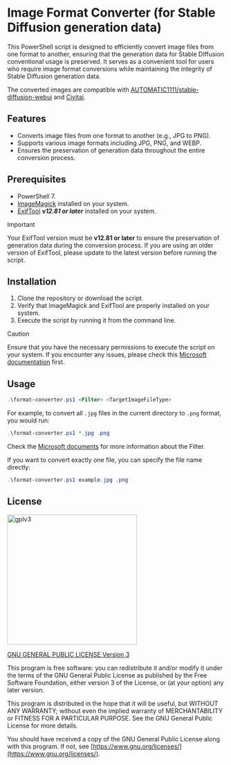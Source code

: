 # Image Format Converter (for Stable Diffusion generation data)

This PowerShell script is designed to efficiently convert image files from one format to another, ensuring that the generation data for Stable Diffusion conventional usage is preserved. It serves as a convenient tool for users who require image format conversions while maintaining the integrity of Stable Diffusion generation data.

The converted images are compatible with [AUTOMATIC1111/stable-diffusion-webui](https://github.com/AUTOMATIC1111/stable-diffusion-webui) and [Civitai](https://civitai.com/).

## Features

- Converts image files from one format to another (e.g., JPG to PNG).
- Supports various image formats including JPG, PNG, and WEBP.
- Ensures the preservation of generation data throughout the entire conversion process.

## Prerequisites

- PowerShell 7.
- [ImageMagick](https://imagemagick.org/index.php) installed on your system.
- [ExifTool](https://exiftool.org/) _**v12.81 or later**_ installed on your system.

> [!IMPORTANT]  
> Your ExifTool version must be **v12.81 or later** to ensure the preservation of generation data during the conversion process. If you are using an older version of ExifTool, please update to the latest version before running the script.

## Installation

1. Clone the repository or download the script.
2. Verify that ImageMagick and ExifTool are properly installed on your system.
3. Execute the script by running it from the command line.

> [!CAUTION]
> Ensure that you have the necessary permissions to execute the script on your system. If you encounter any issues, please check this [Microsoft documentation](https://learn.microsoft.com/en-us/powershell/module/microsoft.powershell.core/about/about_execution_policies) first.

## Usage

```powershell
.\format-converter.ps1 <Filter> <TargetImageFileType>
```

For example, to convert all `.jpg` files in the current directory to `.png` format, you would run:

```powershell
.\format-converter.ps1 *.jpg .png
```

Check the [Microsoft documents](https://learn.microsoft.com/en-us/powershell/module/microsoft.powershell.management/get-childitem?view=powershell-7.4#-filter) for more information about the Filter.

If you want to convert exactly one file, you can specify the file name directly:

```powershell
.\format-converter.ps1 example.jpg .png
```

## License

<img src="https://github.com/jim60105/sd-image-format-converter/assets/16995691/c528df1f-ac1b-4f8c-810e-73c83409608d" alt="gplv3" width="300" />

[GNU GENERAL PUBLIC LICENSE Version 3](LICENSE)

This program is free software: you can redistribute it and/or modify it under the terms of the GNU General Public License as published by the Free Software Foundation, either version 3 of the License, or (at your option) any later version.

This program is distributed in the hope that it will be useful, but WITHOUT ANY WARRANTY; without even the implied warranty of MERCHANTABILITY or FITNESS FOR A PARTICULAR PURPOSE. See the GNU General Public License for more details.

You should have received a copy of the GNU General Public License along with this program. If not, see [https://www.gnu.org/licenses/](https://www.gnu.org/licenses/).
